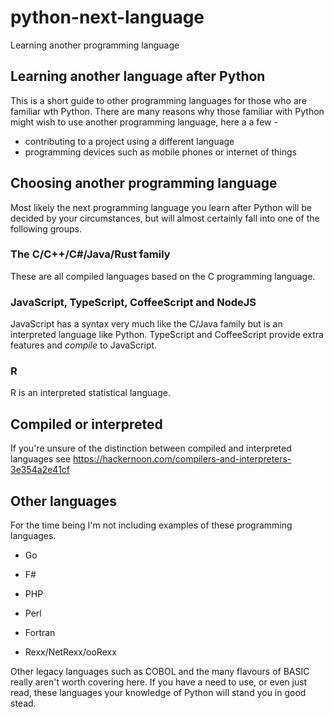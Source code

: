 # python-next-language

Learning another programming language

## Learning another language after Python

This is a short guide to other programming languages for those who are familiar wth Python. There are many reasons why those familiar with Python might wish to use another programming language, here a a few -

* contributing to a project using a different language
* programming devices such as mobile phones or internet of things

## Choosing another programming language

Most likely the next programming language you learn after Python will be decided by your circumstances, but will almost certainly fall into one of the following groups.

### The C/C++/C#/Java/Rust family

These are all compiled languages based on the C programming language.

### JavaScript, TypeScript, CoffeeScript and NodeJS

JavaScript has a syntax very much like the C/Java family but is an interpreted language like Python. TypeScript and CoffeeScript provide extra features and *compile* to JavaScript.

### R

R is an interpreted statistical language.

## Compiled or interpreted

If you're unsure of the distinction between compiled and interpreted languages see https://hackernoon.com/compilers-and-interpreters-3e354a2e41cf

## Other languages

For the time being I'm not including examples of these programming languages.

* Go

* F#

* PHP

* Perl

* Fortran

* Rexx/NetRexx/ooRexx

Other legacy languages such as COBOL and the many flavours of BASIC really aren't worth covering here.  If you have
a need to use, or even just read, these languages your knowledge of Python will stand you in good stead.

